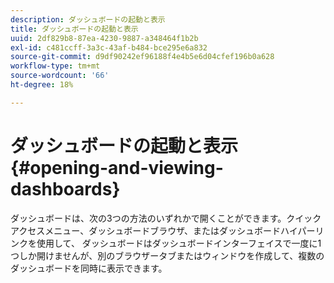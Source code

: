 ```yaml
---
description: ダッシュボードの起動と表示
title: ダッシュボードの起動と表示
uuid: 2df829b8-87ea-4230-9887-a348464f1b2b
exl-id: c481ccff-3a3c-43af-b484-bce295e6a832
source-git-commit: d9df90242ef96188f4e4b5e6d04cfef196b0a628
workflow-type: tm+mt
source-wordcount: '66'
ht-degree: 18%

---
```


# ダッシュボードの起動と表示{#opening-and-viewing-dashboards}

ダッシュボードは、次の3つの方法のいずれかで開くことができます。クイックアクセスメニュー、ダッシュボードブラウザ、またはダッシュボードハイパーリンクを使用して、 ダッシュボードはダッシュボードインターフェイスで一度に1つしか開けませんが、別のブラウザータブまたはウィンドウを作成して、複数のダッシュボードを同時に表示できます。
